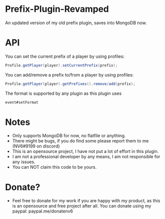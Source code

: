 # Prefix-Plugin-Revamped
An updated version of my old prefix plugin, saves into MongoDB now.

# API
You can set the current prefix of a player by using profiles:
```java
Profile.getPlayer(player).setCurrentPrefix(prefix);
```

You can add/remove a prefix to/from a player by using profiles:
```java
Profile.getPlayer(player).getPrefixes().remove/add(prefix);
```

The format is supported by any plugin as this plugin uses 
```java
event#setFormat
```

# Notes
- Only supports MongoDB for now, no flatfile or anything.
- There might be bugs, if you do find some please report them to me (NV6#9199 on discord)
- This is an opensource project, I have not put a lot of effort in this plugin.
- I am not a professional developer by any means, I am not responsible for any issues.  
- You can NOT claim this code to be yours.

# Donate?
- Feel free to donate for my work if you are happy with my product, as this is an opensource and free project after all. You can donate using my paypal: paypal.me/donatenv6

